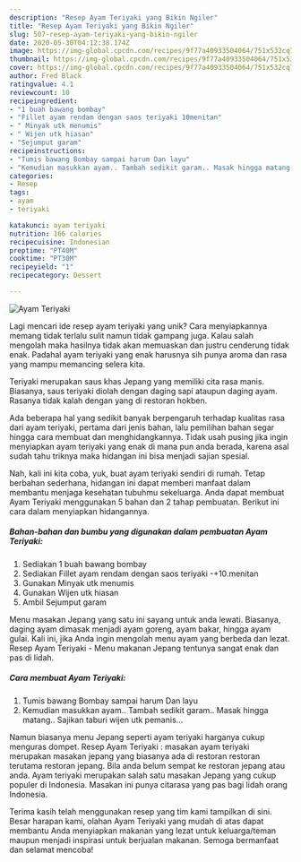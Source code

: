 ```yaml
---
description: "Resep Ayam Teriyaki yang Bikin Ngiler"
title: "Resep Ayam Teriyaki yang Bikin Ngiler"
slug: 507-resep-ayam-teriyaki-yang-bikin-ngiler
date: 2020-05-30T04:12:38.174Z
image: https://img-global.cpcdn.com/recipes/9f77a40933504064/751x532cq70/ayam-teriyaki-foto-resep-utama.jpg
thumbnail: https://img-global.cpcdn.com/recipes/9f77a40933504064/751x532cq70/ayam-teriyaki-foto-resep-utama.jpg
cover: https://img-global.cpcdn.com/recipes/9f77a40933504064/751x532cq70/ayam-teriyaki-foto-resep-utama.jpg
author: Fred Black
ratingvalue: 4.1
reviewcount: 10
recipeingredient:
- "1 buah bawang bombay"
- "Fillet ayam rendam dengan saos teriyaki 10menitan"
- " Minyak utk menumis"
- " Wijen utk hiasan"
- "Sejumput garam"
recipeinstructions:
- "Tumis bawang Bombay sampai harum Dan layu"
- "Kemudian masukkan ayam.. Tambah sedikit garam.. Masak hingga matang.. Sajikan taburi wijen utk pemanis..."
categories:
- Resep
tags:
- ayam
- teriyaki

katakunci: ayam teriyaki 
nutrition: 166 calories
recipecuisine: Indonesian
preptime: "PT40M"
cooktime: "PT30M"
recipeyield: "1"
recipecategory: Dessert

---
```



![Ayam Teriyaki](https://img-global.cpcdn.com/recipes/9f77a40933504064/751x532cq70/ayam-teriyaki-foto-resep-utama.jpg)

Lagi mencari ide resep ayam teriyaki yang unik? Cara menyiapkannya memang tidak terlalu sulit namun tidak gampang juga. Kalau salah mengolah maka hasilnya tidak akan memuaskan dan justru cenderung tidak enak. Padahal ayam teriyaki yang enak harusnya sih punya aroma dan rasa yang mampu memancing selera kita.

Teriyaki merupakan saus khas Jepang yang memiliki cita rasa manis. Biasanya, saus teriyaki diolah dengan daging sapi ataupun daging ayam. Rasanya tidak kalah dengan yang di restoran hokben.

Ada beberapa hal yang sedikit banyak berpengaruh terhadap kualitas rasa dari ayam teriyaki, pertama dari jenis bahan, lalu pemilihan bahan segar hingga cara membuat dan menghidangkannya. Tidak usah pusing jika ingin menyiapkan ayam teriyaki yang enak di mana pun anda berada, karena asal sudah tahu triknya maka hidangan ini bisa menjadi sajian spesial.


Nah, kali ini kita coba, yuk, buat ayam teriyaki sendiri di rumah. Tetap berbahan sederhana, hidangan ini dapat memberi manfaat dalam membantu menjaga kesehatan tubuhmu sekeluarga. Anda dapat membuat Ayam Teriyaki menggunakan 5 bahan dan 2 tahap pembuatan. Berikut ini cara dalam menyiapkan hidangannya.

<!--inarticleads1-->

##### Bahan-bahan dan bumbu yang digunakan dalam pembuatan Ayam Teriyaki:

1. Sediakan 1 buah bawang bombay
1. Sediakan Fillet ayam rendam dengan saos teriyaki -+10.menitan
1. Gunakan  Minyak utk menumis
1. Gunakan  Wijen utk hiasan
1. Ambil Sejumput garam


Menu masakan Jepang yang satu ini sayang untuk anda lewati. Biasanya, daging ayam dimasak menjadi ayam goreng, ayam bakar, hingga ayam gulai. Kali ini, jika Anda ingin mengolah menu ayam yang berbeda dan lezat. Resep Ayam Teriyaki - Menu makanan Jepang tentunya sangat enak dan pas di lidah. 

<!--inarticleads2-->

##### Cara membuat Ayam Teriyaki:

1. Tumis bawang Bombay sampai harum Dan layu
1. Kemudian masukkan ayam.. Tambah sedikit garam.. Masak hingga matang.. Sajikan taburi wijen utk pemanis...


Namun biasanya menu Jepang seperti ayam teriyaki harganya cukup menguras dompet. Resep Ayam Teriyaki : masakan ayam teriyaki merupakan masakan jepang yang biasanya ada di restoran restoran terutama restoran jepang. Bila anda belum sempat ke restoran jepang atau anda. Ayam teriyaki merupakan salah satu masakan Jepang yang cukup populer di Indonesia. Masakan ini punya citarasa yang pas bagi lidah orang Indonesia. 

Terima kasih telah menggunakan resep yang tim kami tampilkan di sini. Besar harapan kami, olahan Ayam Teriyaki yang mudah di atas dapat membantu Anda menyiapkan makanan yang lezat untuk keluarga/teman maupun menjadi inspirasi untuk berjualan makanan. Semoga bermanfaat dan selamat mencoba!
